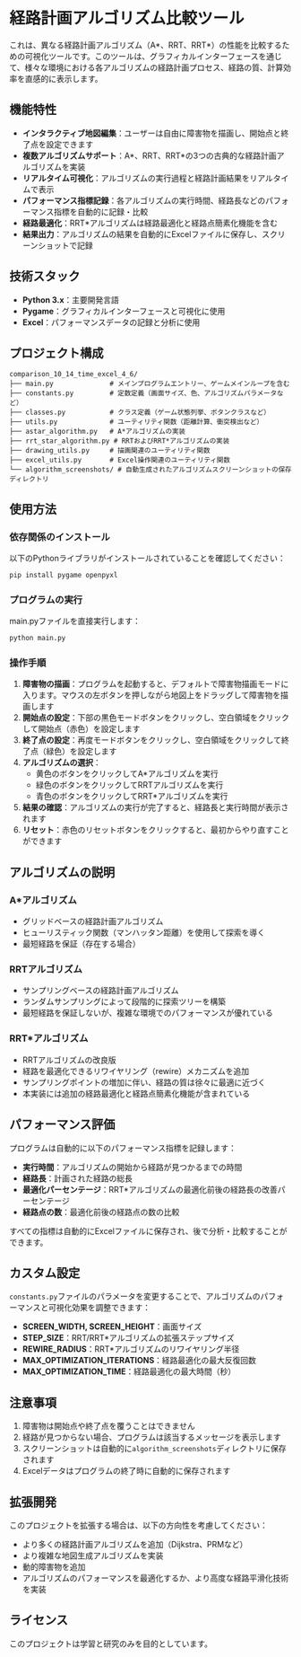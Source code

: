 # 経路計画アルゴリズム比較ツール

これは、異なる経路計画アルゴリズム（A*、RRT、RRT*）の性能を比較するための可視化ツールです。このツールは、グラフィカルインターフェースを通じて、様々な環境における各アルゴリズムの経路計画プロセス、経路の質、計算効率を直感的に表示します。

## 機能特性

- **インタラクティブ地図編集**：ユーザーは自由に障害物を描画し、開始点と終了点を設定できます
- **複数アルゴリズムサポート**：A*、RRT、RRT*の3つの古典的な経路計画アルゴリズムを実装
- **リアルタイム可視化**：アルゴリズムの実行過程と経路計画結果をリアルタイムで表示
- **パフォーマンス指標記録**：各アルゴリズムの実行時間、経路長などのパフォーマンス指標を自動的に記録・比較
- **経路最適化**：RRT*アルゴリズムは経路最適化と経路点簡素化機能を含む
- **結果出力**：アルゴリズムの結果を自動的にExcelファイルに保存し、スクリーンショットで記録

## 技術スタック

- **Python 3.x**：主要開発言語
- **Pygame**：グラフィカルインターフェースと可視化に使用
- **Excel**：パフォーマンスデータの記録と分析に使用

## プロジェクト構成

```
comparison_10_14_time_excel_4_6/
├── main.py              # メインプログラムエントリー、ゲームメインループを含む
├── constants.py         # 定数定義（画面サイズ、色、アルゴリズムパラメータなど）
├── classes.py           # クラス定義（ゲーム状態列挙、ボタンクラスなど）
├── utils.py             # ユーティリティ関数（距離計算、衝突検出など）
├── astar_algorithm.py   # A*アルゴリズムの実装
├── rrt_star_algorithm.py # RRTおよびRRT*アルゴリズムの実装
├── drawing_utils.py     # 描画関連のユーティリティ関数
├── excel_utils.py       # Excel操作関連のユーティリティ関数
└── algorithm_screenshots/ # 自動生成されたアルゴリズムスクリーンショットの保存ディレクトリ
```

## 使用方法

### 依存関係のインストール

以下のPythonライブラリがインストールされていることを確認してください：

```bash
pip install pygame openpyxl
```

### プログラムの実行

main.pyファイルを直接実行します：

```bash
python main.py
```

### 操作手順

1. **障害物の描画**：プログラムを起動すると、デフォルトで障害物描画モードに入ります。マウスの左ボタンを押しながら地図上をドラッグして障害物を描画します
2. **開始点の設定**：下部の黒色モードボタンをクリックし、空白領域をクリックして開始点（赤色）を設定します
3. **終了点の設定**：再度モードボタンをクリックし、空白領域をクリックして終了点（緑色）を設定します
4. **アルゴリズムの選択**：
   - 黄色のボタンをクリックしてA*アルゴリズムを実行
   - 緑色のボタンをクリックしてRRTアルゴリズムを実行
   - 青色のボタンをクリックしてRRT*アルゴリズムを実行
5. **結果の確認**：アルゴリズムの実行が完了すると、経路長と実行時間が表示されます
6. **リセット**：赤色のリセットボタンをクリックすると、最初からやり直すことができます

## アルゴリズムの説明

### A*アルゴリズム

- グリッドベースの経路計画アルゴリズム
- ヒューリスティック関数（マンハッタン距離）を使用して探索を導く
- 最短経路を保証（存在する場合）

### RRTアルゴリズム

- サンプリングベースの経路計画アルゴリズム
- ランダムサンプリングによって段階的に探索ツリーを構築
- 最短経路を保証しないが、複雑な環境でのパフォーマンスが優れている

### RRT*アルゴリズム

- RRTアルゴリズムの改良版
- 経路を最適化できるリワイヤリング（rewire）メカニズムを追加
- サンプリングポイントの増加に伴い、経路の質は徐々に最適に近づく
- 本実装には追加の経路最適化と経路点簡素化機能が含まれている

## パフォーマンス評価

プログラムは自動的に以下のパフォーマンス指標を記録します：

- **実行時間**：アルゴリズムの開始から経路が見つかるまでの時間
- **経路長**：計画された経路の総長
- **最適化パーセンテージ**：RRT*アルゴリズムの最適化前後の経路長の改善パーセンテージ
- **経路点の数**：最適化前後の経路点の数の比較

すべての指標は自動的にExcelファイルに保存され、後で分析・比較することができます。

## カスタム設定

`constants.py`ファイルのパラメータを変更することで、アルゴリズムのパフォーマンスと可視化効果を調整できます：

- **SCREEN_WIDTH, SCREEN_HEIGHT**：画面サイズ
- **STEP_SIZE**：RRT/RRT*アルゴリズムの拡張ステップサイズ
- **REWIRE_RADIUS**：RRT*アルゴリズムのリワイヤリング半径
- **MAX_OPTIMIZATION_ITERATIONS**：経路最適化の最大反復回数
- **MAX_OPTIMIZATION_TIME**：経路最適化の最大時間（秒）

## 注意事項

1. 障害物は開始点や終了点を覆うことはできません
2. 経路が見つからない場合、プログラムは該当するメッセージを表示します
3. スクリーンショットは自動的に`algorithm_screenshots`ディレクトリに保存されます
4. Excelデータはプログラムの終了時に自動的に保存されます

## 拡張開発

このプロジェクトを拡張する場合は、以下の方向性を考慮してください：

- より多くの経路計画アルゴリズムを追加（Dijkstra、PRMなど）
- より複雑な地図生成アルゴリズムを実装
- 動的障害物を追加
- アルゴリズムのパフォーマンスを最適化するか、より高度な経路平滑化技術を実装

## ライセンス

このプロジェクトは学習と研究のみを目的としています。
